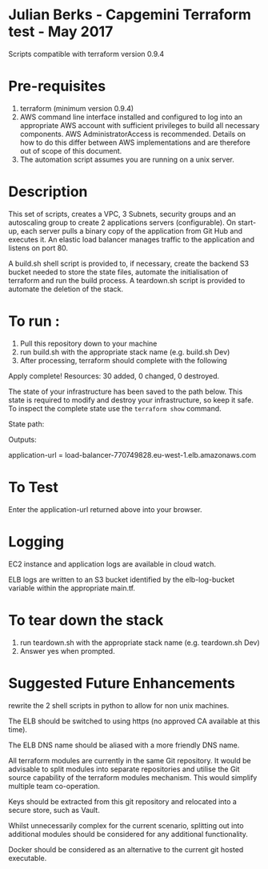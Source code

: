 # Julian Berks - Capgemini Terraform test - May 2017
Scripts compatible with terraform version 0.9.4

Pre-requisites
==============
1) terraform (minimum version 0.9.4) 
2) AWS command line interface installed and configured to log into an appropriate AWS account with sufficient privileges to build all necessary components. AWS AdministratorAccess is recommended. Details on how to do this differ between AWS implementations and are therefore out of scope of this document.
3) The automation script assumes you are running on a unix server.

Description
===========
This set of scripts, creates a VPC, 3 Subnets, security groups and an autoscaling group to create 2 applications servers (configurable).
On start-up, each server pulls a binary copy of the application from Git Hub and executes it.
An elastic load balancer manages traffic to the application and listens on port 80.

A build.sh shell script is provided to, if necessary, create the backend S3 bucket needed to store the state files, automate the initialisation of terraform and run the build process.
A teardown.sh script is provided to automate the deletion of the stack.


To run :
========
1) Pull this repository down to your machine
2) run build.sh with the appropriate stack name (e.g. build.sh Dev)
3) After processing, terraform should complete with the following

Apply complete! Resources: 30 added, 0 changed, 0 destroyed.

The state of your infrastructure has been saved to the path
below. This state is required to modify and destroy your
infrastructure, so keep it safe. To inspect the complete state
use the `terraform show` command.

State path: 

Outputs:

application-url = load-balancer-770749828.eu-west-1.elb.amazonaws.com


To Test
=======
Enter the application-url returned above into your browser.


Logging
=======
EC2 instance and application logs are available in cloud watch.

ELB logs are written to an S3 bucket identified by the elb-log-bucket variable within the appropriate main.tf.


To tear down the stack
======================
1) run teardown.sh with the appropriate stack name (e.g. teardown.sh Dev)
2) Answer yes when prompted.




Suggested Future Enhancements
=============================

rewrite the 2 shell scripts in python to allow for non unix machines.

The ELB should be switched to using https (no approved CA available at this time).

The ELB DNS name should be aliased with a more friendly DNS name.

All terraform modules are currently in the same Git repository. It would be advisable to split modules into separate repositories and utilise the Git source capability of the terraform modules mechanism. This would simplify multiple team co-operation.

Keys should be extracted from this git repository and relocated into a secure store, such as Vault.

Whilst unnecessarily complex for the current scenario, splitting out into additional modules should be considered for any additional functionality.

Docker should be considered as an alternative to the current git hosted executable.



